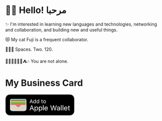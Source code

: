 # 👋🏼 Hello! مرحبا

✨ I'm interested in learning new languages and technologies, networking and collaboration, and building new and useful things.

😻 My cat Fuji is a frequent collaborator.

👨🏻‍💻 Spaces. Two. 120.

🏳️‍🌈🇵🇸✊🏿⛺️🎶 You are not alone.

# My Business Card

[![Add to Apple Wallet](resources/wallet.svg)](https://github.com/chris-araman/chris-araman/raw/main/ChrisAraman.pkpass)

